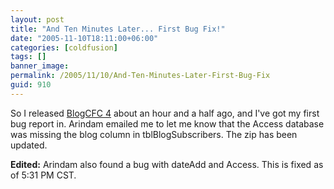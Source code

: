 ```yaml
---
layout: post
title: "And Ten Minutes Later... First Bug Fix!"
date: "2005-11-10T18:11:00+06:00"
categories: [coldfusion]
tags: []
banner_image: 
permalink: /2005/11/10/And-Ten-Minutes-Later-First-Bug-Fix
guid: 910
---
```


So I released <a href="http://ray.camdenfamily.com/index.cfm/2005/11/10/BlogCFC-4-Released">BlogCFC  4</a> about an hour and a half ago, and I've got my first bug report in. Arindam emailed me to let me know that the Access database was missing the blog column in tblBlogSubscribers. The zip has been updated.

<b>Edited:</b> Arindam also found a bug with dateAdd and Access. This is fixed as of 5:31 PM CST.